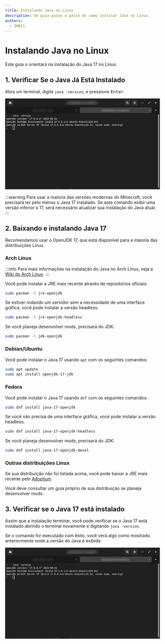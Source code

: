 ```yaml
---
title: Instalando Java no Linux
description: Um guia passo a passo de como instalar Java no Linux.
authors:
  - IMB11
---
```


# Instalando Java no Linux

Este guia o orientará na instalação do Java 17 no Linux.

## 1. Verificar Se o Java Já Está Instalado

Abra um terminal, digite `java -version`, e pressione <kbd>Enter</kbd>.

![Terminal com "java -version" digitado.](/assets/players/installing-java/linux-java-version.png)

:::warning
Para usar a maioria das versões modernas do Minecraft, você precisará ter pelo menos o Java 17 instalado. Se este comando exibir uma versão inferior a 17, será necessário atualizar sua instalação do Java atual.
:::

## 2. Baixando e instalando Java 17

Recomendamos usar o OpenJDK 17, que está disponível para a maioria das distribuições Linux.

### Arch Linux

:::info
Para mais informações na instalação do Java no Arch Linux, veja a [Wiki do Arch Linux](https://wiki.archlinux.org/title/Java_\(Portugu%C3%AAs\)).
:::

Você pode instalar a JRE mais recente através de repositórios oficiais:

```bash
sudo pacman -S jre-openjdk
```

Se estiver rodando um servidor sem a necessidade de uma interface gráfica, você pode instalar a versão headless:

```bash
sudo pacman -S jre-openjdk-headless
```

Se você planeja desenvolver mods, precisará do JDK:

```bash
sudo pacman -S jdk-openjdk
```

### Debian/Ubuntu

Você pode instalar o Java 17 usando `apt` com os seguintes comandos:

```bash
sudo apt update
sudo apt install openjdk-17-jdk
```

### Fedora

Você pode instalar o Java 17 usando `dnf` com os seguintes comandos:

```bash
sudo dnf install java-17-openjdk
```

Se você não precisa de uma interface gráfica, você pode instalar a versão headless:

```bash
sudo dnf install java-17-openjdk-headless
```

Se você planeja desenvolver mods, precisará do JDK:

```bash
sudo dnf install java-17-openjdk-devel
```

### Outras distribuições Linux

Se sua distribuição não foi listada acima, você pode baixar a JRE mais recente pelo [Adoptium](https://adoptium.net/temurin/)

Você deve consultar um guia próprio de sua distribuição se planeja desenvolver mods.

## 3. Verificar se o Java 17 está instalado

Assim que a instalação terminar, você pode verificar se o Java 17 está instalado abrindo o terminal novamente e digitando `java -version`.

Se o comando for executado com êxito, você verá algo como mostrado anteriormente onde a versão do Java é exibida:

![Terminal com "java -version" digitado.](/assets/players/installing-java/linux-java-version.png)

